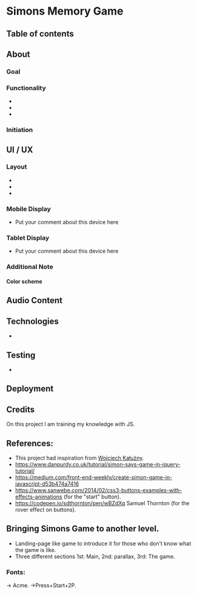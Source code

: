# Simons Memory Game


## Table of contents


## About 

### Goal


### Functionality 

-
-
-

### Initiation

## UI / UX

### Layout

- 
-
-

### Mobile Display

- Put your comment about this device here

### Tablet Display

- Put your comment about this device here

### Additional Note

#### Color scheme

## Audio Content

## Technologies 

- 

## Testing

-

## Deployment 

## Credits













On this project I am training my knowledge with JS.

## References:

- This project had inspiration from [Wojciech Kałużny](https://codepen.io/mrkaluzny/full/pbVxxd/).
- https://www.danpurdy.co.uk/tutorial/simon-says-game-in-jquery-tutorial/
- https://medium.com/front-end-weekly/create-simon-game-in-javascript-d53b474a7416
- https://www.sanwebe.com/2014/02/css3-buttons-examples-with-effects-animations (for the "start" button).
- https://codepen.io/sdthornton/pen/wBZdXq Samuel Thornton (for the rover effect on buttons).

## Bringing Simons Game to another level.

- Landing-page like game to introduce it for those who don't know what the game is like.
- Three different sections 1st: Main, 2nd: parallax, 3rd: The game.

### Fonts:
-> Acme.
->Press+Start+2P.